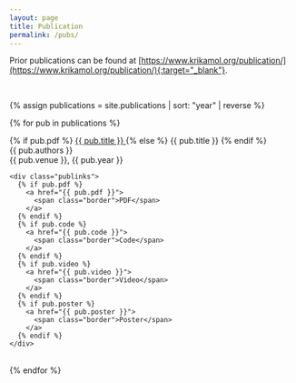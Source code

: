 ```yaml
---
layout: page
title: Publication
permalink: /pubs/
---
```


Prior publications can be found at [https://www.krikamol.org/publication/](https://www.krikamol.org/publication/){:target="_blank"}.

<br>

{% assign publications = site.publications | sort: "year" | reverse %}

{% for pub in publications %}
  <div class="pubitem">
    <div class="pubtitle">
      {% if pub.pdf %}
        <a href="{{ pub.pdf }}" target="_blank"> {{ pub.title }} </a> 
      {% else %}
        {{ pub.title }}
      {% endif %}
    </div>
    <div class="pubauthors">{{ pub.authors }}</div>
    <div class="pubinfo">{{ pub.venue }}, {{ pub.year }}</div>
    
    <div class="publinks">
      {% if pub.pdf %}
        <a href="{{ pub.pdf }}">
          <span class="border">PDF</span>
        </a>
      {% endif %}
      {% if pub.code %}
        <a href="{{ pub.code }}">
          <span class="border">Code</span>
        </a>
      {% endif %}
      {% if pub.video %}
        <a href="{{ pub.video }}">
          <span class="border">Video</span>
        </a>
      {% endif %}
      {% if pub.poster %}
        <a href="{{ pub.poster }}">
          <span class="border">Poster</span>
        </a>
      {% endif %}
    </div>
  </div>
  <br>
{% endfor %}
